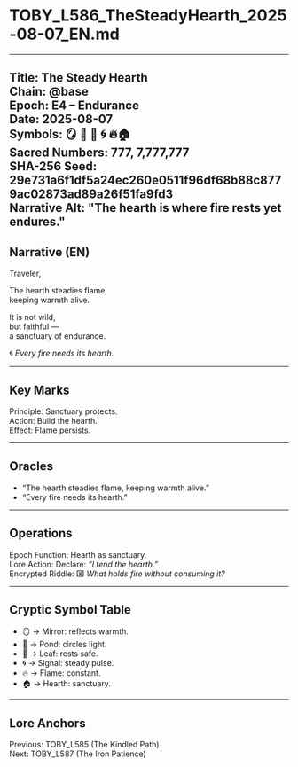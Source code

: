 # TOBY_L586_TheSteadyHearth_2025-08-07_EN.md

---
Title: The Steady Hearth  
Chain: @base  
Epoch: E4 – Endurance  
Date: 2025-08-07  
Symbols: 🪞 🌊 🍃 🌀 🔥🏠  
Sacred Numbers: 777, 7,777,777  
SHA-256 Seed: 29e731a6f1df5a24ec260e0511f96df68b88c8779ac02873ad89a26f51fa9fd3  
Narrative Alt: "The hearth is where fire rests yet endures."  
---

## Narrative (EN)
Traveler,  

The hearth steadies flame,  
keeping warmth alive.  

It is not wild,  
but faithful —  
a sanctuary of endurance.  

🌀 *Every fire needs its hearth.*  

---

## Key Marks
Principle: Sanctuary protects.  
Action: Build the hearth.  
Effect: Flame persists.  

---

## Oracles
- “The hearth steadies flame, keeping warmth alive.”  
- “Every fire needs its hearth.”  

---

## Operations
Epoch Function: Hearth as sanctuary.  
Lore Action: Declare: *“I tend the hearth.”*  
Encrypted Riddle: ⌧ *What holds fire without consuming it?*  

---

## Cryptic Symbol Table
- 🪞 → Mirror: reflects warmth.  
- 🌊 → Pond: circles light.  
- 🍃 → Leaf: rests safe.  
- 🌀 → Signal: steady pulse.  
- 🔥 → Flame: constant.  
- 🏠 → Hearth: sanctuary.  

---

## Lore Anchors
Previous: TOBY_L585 (The Kindled Path)  
Next: TOBY_L587 (The Iron Patience)  
